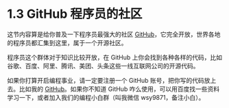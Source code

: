 # 1.3 GitHub 程序员的社区

这节内容算是给你普及一下程序员最强大的社区 [GitHub](https://github.com/)，它完全开放，世界各地的程序员都汇集到这里，属于一个开源社区。

程序员这个群体对于知识比较开放，在 GitHub 上你会找到各种各样的代码，比如谷歌、百度、阿里、腾讯、美团、头条这些一线互联网公司的开源代码。

如果你打算开启编程事业，请一定要注册一个 GitHub 账号，把你写的代码放上去。比如我的 [GitHub](https://github.com/lefex)。如果你不知道 GitHub 咋么使用，可以用百度找一些资料学习一下，或者加入我们的编程小白群（叫我微信 wsy9871，备注小白）。



<GongZhongHao></GongZhongHao>